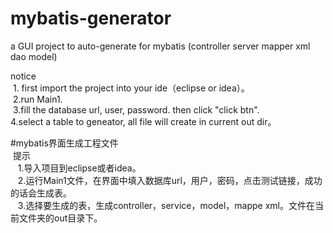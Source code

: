# mybatis-generator<br>
a GUI project to auto-generate for mybatis (controller server mapper xml dao model)<br>

notice<br>
  1. first import the project into your ide（eclipse or idea）。<br>
  2.run Main1.<br>
  3.fill the database url, user, password. then click "click btn".<br>
  4.select a table to geneator, all file will create in current out dir。<br>
  
 #mybatis界面生成工程文件<br>
  提示<br>
    1.导入项目到eclipse或者idea。<br>
    2.运行Main1文件，在界面中填入数据库url，用户，密码，点击测试链接，成功的话会生成表。<br>
    3.选择要生成的表，生成controller，service，model，mappe xml。文件在当前文件夹的out目录下。<br>
